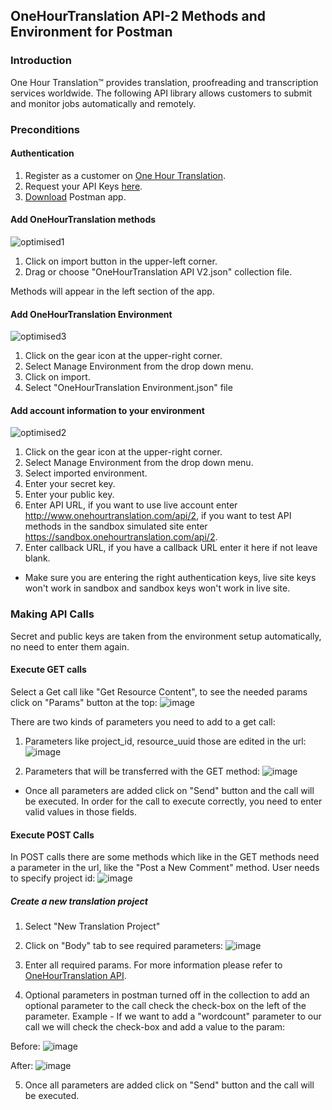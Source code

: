 ## OneHourTranslation API-2 Methods and Environment for Postman #

### Introduction 

One Hour Translation&trade; provides translation, proofreading and transcription services worldwide.
The following API library allows customers to submit and monitor jobs automatically and remotely.

### Preconditions

#### Authentication 
1. Register as a customer on [One Hour Translation](http://www.onehourtranslation.com/auth/register).
2. Request your API Keys [here](http://www.onehourtranslation.com/profile/apiKeys).
3. [Download](https://www.getpostman.com/) Postman app.

#### Add OneHourTranslation methods
![optimised1](https://cloud.githubusercontent.com/assets/18589621/22182624/7d7cc70e-e0b2-11e6-9e43-0a1c7eb6443d.gif)

1. Click on import button in the upper-left corner.
2. Drag or choose "OneHourTranslation API V2.json" collection file.

Methods will appear in the left section of the app.

#### Add OneHourTranslation Environment
![optimised3](https://cloud.githubusercontent.com/assets/18589621/22182628/8bd8b42a-e0b2-11e6-89d8-67f8fd6ce6bb.gif)

1. Click on the gear icon at the upper-right corner.
2. Select Manage Environment from the drop down menu.
3. Click on import.
4. Select "OneHourTranslation Environment.json" file

#### Add account information to your environment
![optimised2](https://cloud.githubusercontent.com/assets/18589621/22182627/856d4ef2-e0b2-11e6-9b41-87b3c6699898.gif)

1. Click on the gear icon at the upper-right corner.
2. Select Manage Environment from the drop down menu.
3. Select imported environment.
4. Enter your secret key.
5. Enter your public key.
6. Enter API URL, if you want to use live account enter http://www.onehourtranslation.com/api/2, if you want to test API methods in the sandbox simulated site enter https://sandbox.onehourtranslation.com/api/2.
7. Enter callback URL, if you have a callback URL enter it here if not leave blank.

* Make sure you are entering the right authentication keys, live site keys won't work in sandbox and sandbox keys won't work in live site.

### Making API Calls
Secret and public keys are taken from the environment setup automatically, no need to enter them again.

#### Execute GET calls
Select a Get call like "Get Resource Content", to see the needed params click on "Params" button at the top:
![image](https://cloud.githubusercontent.com/assets/18589621/22182784/60e3c7ce-e0b6-11e6-99c6-e954d15c6c4e.png)

There are two kinds of parameters you need to add to a get call:

1. Parameters like project_id, resource_uuid those are edited in the url:
![image](https://cloud.githubusercontent.com/assets/18589621/22182800/d212f3fc-e0b6-11e6-9da8-53c744dd4d35.png)

2. Parameters that will be transferred with the GET method:
![image](https://cloud.githubusercontent.com/assets/18589621/22182809/fd5a0a50-e0b6-11e6-99a9-647ec5c51099.png)

* Once all parameters are added click on "Send" button and the call will be executed.
In order for the call to execute correctly, you need to enter valid values in those fields.

#### Execute POST Calls
In POST calls there are some methods which like in the GET methods need a parameter in the url, like the "Post a New Comment" method. User needs to specify project id:
![image](https://cloud.githubusercontent.com/assets/18589621/22182833/b0b8fd04-e0b7-11e6-8f0c-8bccb290e395.png)

##### Create a new translation project

1. Select "New Translation Project"
2. Click on "Body" tab to see required parameters:
![image](https://cloud.githubusercontent.com/assets/18589621/22182843/198d9d8a-e0b8-11e6-9969-abed7a284d07.png)

3. Enter all required params. For more information please refer to [OneHourTranslation API](https://www.onehourtranslation.com/translation/api-documentation-v2/general-instructions).
4. Optional parameters in postman turned off in the collection to add an optional parameter to the call check the check-box on the left of the parameter. Example - If we want to add a "wordcount" parameter to our call we will check the check-box and add a value to the param:

  Before:
  ![image](https://cloud.githubusercontent.com/assets/18589621/22182877/ed8e71ea-e0b8-11e6-8b1f-cb96ddf408ed.png)
  
  After:
  ![image](https://cloud.githubusercontent.com/assets/18589621/22182883/0cdf5f32-e0b9-11e6-9bd3-ed84cbadcdc9.png)
  
5. Once all parameters are added click on "Send" button and the call will be executed.
